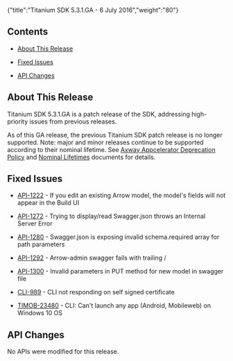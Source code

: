 {"title":"Titanium SDK 5.3.1.GA - 6 July 2016","weight":"80"}

## Contents

* [About This Release](#AboutThisRelease)

* [Fixed Issues](#FixedIssues)

* [API Changes](#APIChanges)


## About This Release

Titanium SDK 5.3.1.GA is a patch release of the SDK, addressing high-priority issues from previous releases.

As of this GA release, the previous Titanium SDK patch release is no longer supported. Note: major and minor releases continue to be supported according to their nominal lifetime. See [Axway Appcelerator Deprecation Policy](/docs/appc/AMPLIFY_Appcelerator_Services_Overview/Axway_Appcelerator_Deprecation_Policy/) and [Nominal Lifetimes](/docs/appc/AMPLIFY_Appcelerator_Services_Overview/Axway_Appcelerator_Product_Lifecycle/#NominalLifetimes) documents for details.

## Fixed Issues

* [API-1222](https://jira.appcelerator.org/browse/API-1222) - If you edit an existing Arrow model, the model's fields will not appear in the Build UI

* [API-1272](https://jira.appcelerator.org/browse/API-1272) - Trying to display/read Swagger.json throws an Internal Server Error

* [API-1280](https://jira.appcelerator.org/browse/API-1280) - Swagger.json is exposing invalid schema.required array for path parameters

* [API-1292](https://jira.appcelerator.org/browse/API-1292) - Arrow-admin swagger fails with trailing /

* [API-1300](https://jira.appcelerator.org/browse/API-1300) - Invalid parameters in PUT method for new model in swagger file

* [CLI-989](https://jira.appcelerator.org/browse/CLI-989) - CLI not responding on self signed certificate

* [TIMOB-23480](https://jira.appcelerator.org/browse/TIMOB-23480) - CLI: Can't launch any app (Android, Mobileweb) on Windows 10 OS


## API Changes

No APIs were modified for this release.
